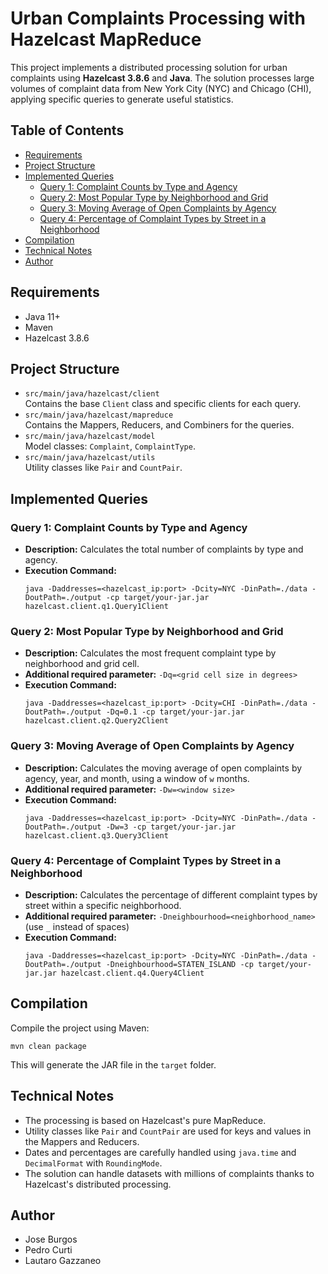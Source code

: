 # Urban Complaints Processing with Hazelcast MapReduce

This project implements a distributed processing solution for urban complaints using **Hazelcast 3.8.6** and **Java**. The solution processes large volumes of complaint data from New York City (NYC) and Chicago (CHI), applying specific queries to generate useful statistics.

## Table of Contents

- [Requirements](#requirements)
- [Project Structure](#project-structure)
- [Implemented Queries](#implemented-queries)
    - [Query 1: Complaint Counts by Type and Agency](#query-1-complaint-counts-by-type-and-agency)
    - [Query 2: Most Popular Type by Neighborhood and Grid](#query-2-most-popular-type-by-neighborhood-and-grid)
    - [Query 3: Moving Average of Open Complaints by Agency](#query-3-moving-average-of-open-complaints-by-agency)
    - [Query 4: Percentage of Complaint Types by Street in a Neighborhood](#query-4-percentage-of-complaint-types-by-street-in-a-neighborhood)
- [Compilation](#compilation)
- [Technical Notes](#technical-notes)
- [Author](#author)

## Requirements

- Java 11+
- Maven
- Hazelcast 3.8.6

## Project Structure

- `src/main/java/hazelcast/client`  
  Contains the base `Client` class and specific clients for each query.
- `src/main/java/hazelcast/mapreduce`  
  Contains the Mappers, Reducers, and Combiners for the queries.
- `src/main/java/hazelcast/model`  
  Model classes: `Complaint`, `ComplaintType`.
- `src/main/java/hazelcast/utils`  
  Utility classes like `Pair` and `CountPair`.

## Implemented Queries

### Query 1: Complaint Counts by Type and Agency

- **Description:** Calculates the total number of complaints by type and agency.
- **Execution Command:**
  ```
  java -Daddresses=<hazelcast_ip:port> -Dcity=NYC -DinPath=./data -DoutPath=./output -cp target/your-jar.jar hazelcast.client.q1.Query1Client
  ```

### Query 2: Most Popular Type by Neighborhood and Grid

- **Description:** Calculates the most frequent complaint type by neighborhood and grid cell.
- **Additional required parameter:** `-Dq=<grid cell size in degrees>`
- **Execution Command:**
  ```
  java -Daddresses=<hazelcast_ip:port> -Dcity=CHI -DinPath=./data -DoutPath=./output -Dq=0.1 -cp target/your-jar.jar hazelcast.client.q2.Query2Client
  ```

### Query 3: Moving Average of Open Complaints by Agency

- **Description:** Calculates the moving average of open complaints by agency, year, and month, using a window of `w` months.
- **Additional required parameter:** `-Dw=<window size>`
- **Execution Command:**
  ```
  java -Daddresses=<hazelcast_ip:port> -Dcity=NYC -DinPath=./data -DoutPath=./output -Dw=3 -cp target/your-jar.jar hazelcast.client.q3.Query3Client
  ```

### Query 4: Percentage of Complaint Types by Street in a Neighborhood

- **Description:** Calculates the percentage of different complaint types by street within a specific neighborhood.
- **Additional required parameter:** `-Dneighbourhood=<neighborhood_name>` (use `_` instead of spaces)
- **Execution Command:**
  ```
  java -Daddresses=<hazelcast_ip:port> -Dcity=NYC -DinPath=./data -DoutPath=./output -Dneighbourhood=STATEN_ISLAND -cp target/your-jar.jar hazelcast.client.q4.Query4Client
  ```

## Compilation

Compile the project using Maven:

```
mvn clean package
```

This will generate the JAR file in the `target` folder.

## Technical Notes

- The processing is based on Hazelcast's pure MapReduce.
- Utility classes like `Pair` and `CountPair` are used for keys and values in the Mappers and Reducers.
- Dates and percentages are carefully handled using `java.time` and `DecimalFormat` with `RoundingMode`.
- The solution can handle datasets with millions of complaints thanks to Hazelcast's distributed processing.

## Author
- Jose Burgos
- Pedro Curti
- Lautaro Gazzaneo
